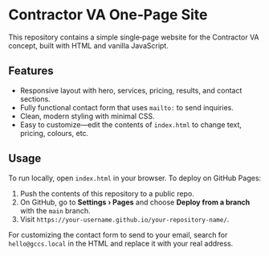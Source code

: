 # Contractor VA One‑Page Site

This repository contains a simple single‑page website for the Contractor VA concept, built with HTML and vanilla JavaScript.

## Features

- Responsive layout with hero, services, pricing, results, and contact sections.
- Fully functional contact form that uses `mailto:` to send inquiries.
- Clean, modern styling with minimal CSS.
- Easy to customize—edit the contents of `index.html` to change text, pricing, colours, etc.

## Usage

To run locally, open `index.html` in your browser. To deploy on GitHub Pages:

1. Push the contents of this repository to a public repo.
2. On GitHub, go to **Settings › Pages** and choose **Deploy from a branch** with the `main` branch.
3. Visit `https://your-username.github.io/your-repository-name/`.

For customizing the contact form to send to your email, search for `hello@gccs.local` in the HTML and replace it with your real address.
